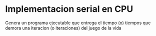 # Implementacion serial en CPU

Genera un programa ejecutable que entrega el tiempo (o) tiempos que demora una iteracion (o iteraciones) del juego de la vida